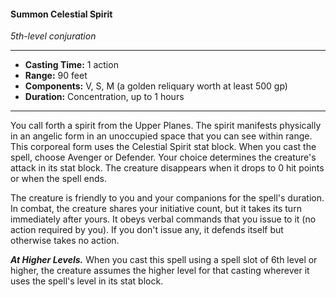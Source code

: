 #### Summon Celestial Spirit
*5th-level conjuration*
___
- **Casting Time:** 1 action
- **Range:** 90 feet
- **Components:** V, S, M (a golden reliquary worth at least 500 gp)
- **Duration:** Concentration, up to 1 hours
___
You call forth a spirit from the Upper Planes. The spirit manifests physically in an angelic form in an unoccupied space that you can see within range. This corporeal form uses the Celestial Spirit stat block. When you cast the spell, choose Avenger or Defender. Your choice determines the creature's attack in its stat block. The creature disappears when it drops to 0 hit points or when the spell ends.

The creature is friendly to you and your companions for the spell's duration. In combat, the creature shares your initiative count, but it takes its turn immediately after yours. It obeys verbal commands that you issue to it (no action required by you). If you don't issue any, it defends itself but otherwise takes no action.

***At Higher Levels.*** When you cast this spell using a spell slot of 6th level or higher, the creature assumes the higher level for that casting wherever it uses the spell's level in its stat block.